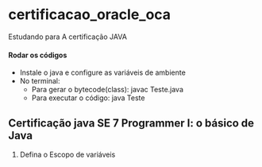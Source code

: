 # certificacao_oracle_oca
Estudando para A certificação JAVA

#### Rodar os códigos
- Instale o java e configure as variáveis de ambiente
- No terminal:
    - Para gerar o bytecode(class): javac Teste.java
    - Para executar o código: java Teste


## Certificação java SE 7 Programmer I: o básico de Java

01. Defina o Escopo de variáveis
